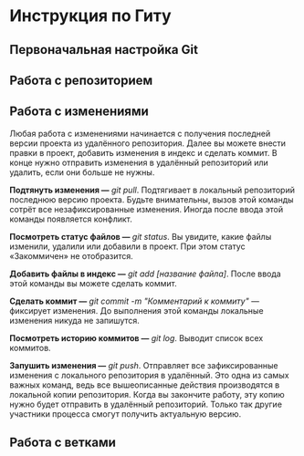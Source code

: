 # **Инструкция по Гиту**

## **Первоначальная настройка Git**

## **Работа с репозиторием**

## **Работа с изменениями**

Любая работа с изменениями начинается с получения последней версии проекта из удалённого репозитория. Далее вы можете внести правки в проект, добавить изменения в индекс и сделать коммит. В конце нужно отправить изменения в удалённый репозиторий или удалить, если они больше не нужны.

**Подтянуть изменения —** *git pull*. Подтягивает в локальный репозиторий последнюю версию проекта. Будьте внимательны, вызов этой команды сотрёт все незафиксированные изменения. Иногда после ввода этой команды появляется конфликт.

**Посмотреть статус файлов —** *git status*. Вы увидите, какие файлы изменили, удалили или добавили в проект. При этом статус «Закоммичен» не отобразится.

**Добавить файлы в индекс —** *git add [название файла]*. После ввода этой команды вы можете сделать коммит.

**Сделать коммит —** *git commit -m "Комментарий к коммиту"* — фиксирует изменения. До выполнения этой команды локальные изменения никуда не запишутся.

**Посмотреть историю коммитов —** *git log*. Выводит список всех коммитов.

**Запушить изменения —** *git push*. Отправляет все зафиксированные изменения с локального репозитория в удалённый. Это одна из самых важных команд, ведь все вышеописанные действия производятся в локальной копии репозитория. Когда вы закончите работу, эту копию нужно будет отправить в удалённый репозиторий. Только так другие участники процесса смогут получить актуальную версию.

## **Работа с ветками**
